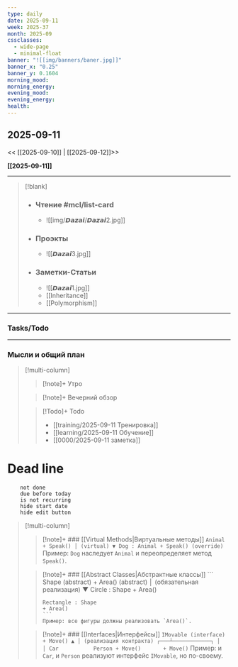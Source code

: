 ```yaml
---
type: daily
date: 2025-09-11
week: 2025-37
month: 2025-09
cssclasses:
  - wide-page
  - minimal-float
banner: "![[img/banners/baner.jpg]]"
banner_x: "0.25"
banner_y: 0.1604
morning_mood:
morning_energy:
evening_mood:
evening_energy:
health:
---
```

## 2025-09-11

<< [[2025-09-10]] | [[2025-09-12]]>>

**[[2025-09-11]]**

---

> [!blank]
> - ### **Чтение** #mcl/list-card
> 	- ![[img/𝘿𝙖𝙯𝙖𝙞/𝘿𝙖𝙯𝙖𝙞2.jpg]]
> 
> - ### **Проэкты**
> 	- ![[𝘿𝙖𝙯𝙖𝙞3.jpg]]
> 
> - ### **Заметки-Статьи**
> 	- ![[𝘿𝙖𝙯𝙖𝙞1.jpg]]
> 	- [[Inheritance]]
> 	- [[Polymorphism]]

---
### Tasks/Todo
<!-- UNCOMMENT TO ADD TASKS - [ ] Dummy Task -->

---
### Мысли и общий план
> [!multi-column]
> > [!note]+ Утро
> > 
> 
> > [!note]+ Вечерний обзор
> > 
>
> > [!Todo]+ Todo
> > - [[training/2025-09-11  Тренировка]]
> > - [[learning/2025-09-11 Обучение]]
> > - [[0000/2025-09-11 заметка]]


# Dead line

```tasks
	not done
	due before today
	is not recurring
	hide start date
	hide edit button
```

> [!multi-column]
> > [!note]+ ### [[Virtual Methods|Виртуальные методы]]
> >     ```
> >     Animal
> >     + Speak()
>>        │ (virtual)
> >       ▼
> >     Dog : Animal
> >     + Speak() (override)
> >     ```
> >     Пример: `Dog` наследует `Animal` и переопределяет метод `Speak()`.
> 
> > [!note]+  ### [[Abstract Classes|Абстрактные классы]]
> >     ```
> >     Shape (abstract)
> >     + Area() (abstract)
> >       │ (обязательная реализация)
> >       ▼
> >     Circle : Shape
> >     + Area()
> >     
> >     Rectangle : Shape
> >     + Area()
> >     ```
> >     Пример: все фигуры должны реализовать `Area()`.
> 
> > [!note]+ ### [[Interfaces|Интерфейсы]]
> >     ```
> >     IMovable (interface)
> >     + Move()
> >       ▲
> >       │ (реализация контракта)
> >     ┌───┴────────────┐
> >     │                │
> >     Car           Person
> >     + Move()       + Move()
> >     ```
> >     Пример: и `Car`, и `Person` реализуют интерфейс `IMovable`, но по-своему.